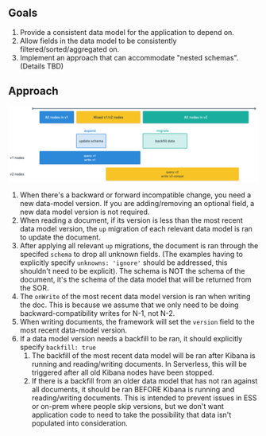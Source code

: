 ## Goals
1. Provide a consistent data model for the application to depend on.
2. Allow fields in the data model to be consistently filtered/sorted/aggregated on.
3. Implement an approach that can accommodate "nested schemas". (Details TBD)

## Approach

![overview](overview.png)

1. When there's a backward or forward incompatible change, you need a new data-model version. If you are adding/removing an optional field, a new data model version is not required.
2. When reading a document, if its version is less than the most recent data model version, the `up` migration of each relevant data model is ran to update the document.
3. After applying all relevant `up` migrations, the document is ran through the specifed `schema` to drop all unknown fields. (The examples having to explicitly specify `unknowns: 'ignore'` should be addressed, this shouldn't need to be explicit). The schema is NOT the schema of the document, it's the schema of the data model that will be returned from the SOR.
4. The `onWrite` of the most recent data model version is ran when writing the doc. This is because we assume that we only need to be doing backward-compatibility writes for N-1, not N-2.
5. When writing documents, the framework will set the `version` field to the most recent data-model version.
6. If a data model version needs a backfill to be ran, it should explicitly specify `backfill: true`
    1. The backfill of the most recent data model will be ran after Kibana is running and reading/writing documents. In Serverless, this will be triggered after all old Kibana nodes have been stopped.
    2. If there is a backfill from an older data model that has not ran against all documents, it should be ran BEFORE Kibana is running and reading/writing documents. This is intended to prevent issues in ESS or on-prem where people skip versions, but we don't want application code to need to take the possibility that data isn't populated into consideration.
